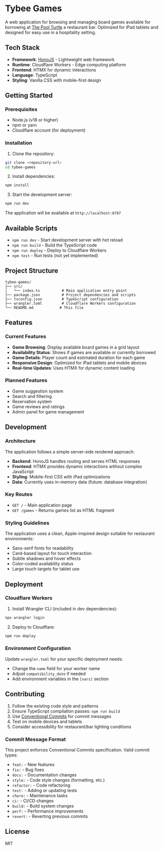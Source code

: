 # Tybee Games

A web application for browsing and managing board games available for borrowing at [The Pool Turtle] a restaurant bar. Optimized for iPad tablets and designed for easy use in a hospitality setting.

## Tech Stack

- **Framework**: [HonoJS](https://hono.dev/) - Lightweight web framework
- **Runtime**: Cloudflare Workers - Edge computing platform
- **Frontend**: HTMX for dynamic interactions
- **Language**: TypeScript
- **Styling**: Vanilla CSS with mobile-first design

## Getting Started

### Prerequisites

- Node.js (v18 or higher)
- npm or yarn
- Cloudflare account (for deployment)

### Installation

1. Clone the repository:

```bash
git clone <repository-url>
cd tybee-games
```

2. Install dependencies:

```bash
npm install
```

3. Start the development server:

```bash
npm run dev
```

The application will be available at `http://localhost:8787`

## Available Scripts

- `npm run dev` - Start development server with hot reload
- `npm run build` - Build the TypeScript code
- `npm run deploy` - Deploy to Cloudflare Workers
- `npm test` - Run tests (not yet implemented)

## Project Structure

```
tybee-games/
├── src/
│   └── index.ts          # Main application entry point
├── package.json          # Project dependencies and scripts
├── tsconfig.json         # TypeScript configuration
├── wrangler.toml         # Cloudflare Workers configuration
└── README.md            # This file
```

## Features

### Current Features

- **Game Browsing**: Display available board games in a grid layout
- **Availability Status**: Shows if games are available or currently borrowed
- **Game Details**: Player count and estimated duration for each game
- **Responsive Design**: Optimized for iPad tablets and mobile devices
- **Real-time Updates**: Uses HTMX for dynamic content loading

### Planned Features

- Game suggestion system
- Search and filtering
- Reservation system
- Game reviews and ratings
- Admin panel for game management

## Development

### Architecture

The application follows a simple server-side rendered approach:

- **Backend**: HonoJS handles routing and serves HTML responses
- **Frontend**: HTMX provides dynamic interactions without complex JavaScript
- **Styling**: Mobile-first CSS with iPad optimizations
- **Data**: Currently uses in-memory data (future: database integration)

### Key Routes

- `GET /` - Main application page
- `GET /games` - Returns games list as HTML fragment

### Styling Guidelines

The application uses a clean, Apple-inspired design suitable for restaurant environments:

- Sans-serif fonts for readability
- Card-based layout for touch interaction
- Subtle shadows and hover effects
- Color-coded availability status
- Large touch targets for tablet use

## Deployment

### Cloudflare Workers

1. Install Wrangler CLI (included in dev dependencies):

```bash
npx wrangler login
```

2. Deploy to Cloudflare:

```bash
npm run deploy
```

### Environment Configuration

Update `wrangler.toml` for your specific deployment needs:

- Change the `name` field for your worker name
- Adjust `compatibility_date` if needed
- Add environment variables in the `[vars]` section

## Contributing

1. Follow the existing code style and patterns
2. Ensure TypeScript compilation passes: `npm run build`
3. Use [Conventional Commits](https://www.conventionalcommits.org/) for commit messages
4. Test on mobile devices and tablets
5. Consider accessibility for restaurant/bar lighting conditions

### Commit Message Format

This project enforces Conventional Commits specification. Valid commit types:

- `feat:` - New features
- `fix:` - Bug fixes
- `docs:` - Documentation changes
- `style:` - Code style changes (formatting, etc.)
- `refactor:` - Code refactoring
- `test:` - Adding or updating tests
- `chore:` - Maintenance tasks
- `ci:` - CI/CD changes
- `build:` - Build system changes
- `perf:` - Performance improvements
- `revert:` - Reverting previous commits

## License

MIT

[The Pool Turtle]: https://www.thepoolturtle.com
